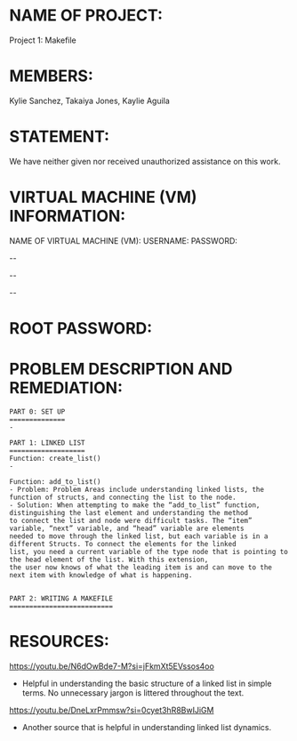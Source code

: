 NAME OF PROJECT:
================
Project 1: Makefile

MEMBERS:
================
Kylie Sanchez, Takaiya Jones, Kaylie Aguila

STATEMENT:
================
We have neither given nor received unauthorized assistance on this work.

VIRTUAL MACHINE (VM) INFORMATION:
=================================
NAME OF VIRTUAL MACHINE (VM): 
USERNAME: 
PASSWORD: 

--

--

--

ROOT PASSWORD:
==============



PROBLEM DESCRIPTION AND REMEDIATION:
====================================

    PART 0: SET UP
    ==============
    - 

    PART 1: LINKED LIST
    ===================
    Function: create_list()
    - 

    Function: add_to_list()
    - Problem: Problem Areas include understanding linked lists, the function of structs, and connecting the list to the node.
    - Solution: When attempting to make the “add_to_list” function, distinguishing the last element and understanding the method 
    to connect the list and node were difficult tasks. The “item” variable, “next” variable, and “head” variable are elements 
    needed to move through the linked list, but each variable is in a different Structs. To connect the elements for the linked 
    list, you need a current variable of the type node that is pointing to the head element of the list. With this extension, 
    the user now knows of what the leading item is and can move to the next item with knowledge of what is happening.


    PART 2: WRITING A MAKEFILE
    ==========================


RESOURCES:
==========
https://youtu.be/N6dOwBde7-M?si=jFkmXt5EVssos4oo
- Helpful in understanding the basic structure of a linked list in simple terms. No unnecessary jargon is littered throughout the text.

https://youtu.be/DneLxrPmmsw?si=0cyet3hR8BwIJiGM
- Another source that is helpful in understanding linked list dynamics.
